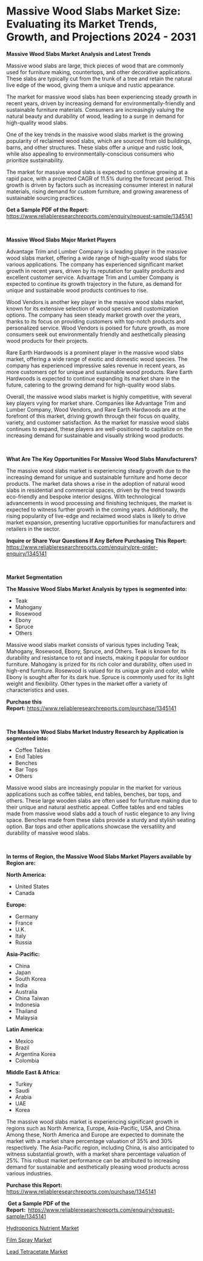<p><h1>Massive Wood Slabs Market Size: Evaluating its Market Trends, Growth, and Projections 2024 - 2031</h1></p><p><strong>Massive Wood Slabs Market Analysis and Latest Trends</strong></p>
<p><p>Massive wood slabs are large, thick pieces of wood that are commonly used for furniture making, countertops, and other decorative applications. These slabs are typically cut from the trunk of a tree and retain the natural live edge of the wood, giving them a unique and rustic appearance.</p><p>The market for massive wood slabs has been experiencing steady growth in recent years, driven by increasing demand for environmentally-friendly and sustainable furniture materials. Consumers are increasingly valuing the natural beauty and durability of wood, leading to a surge in demand for high-quality wood slabs.</p><p>One of the key trends in the massive wood slabs market is the growing popularity of reclaimed wood slabs, which are sourced from old buildings, barns, and other structures. These slabs offer a unique and rustic look, while also appealing to environmentally-conscious consumers who prioritize sustainability.</p><p>The market for massive wood slabs is expected to continue growing at a rapid pace, with a projected CAGR of 11.5% during the forecast period. This growth is driven by factors such as increasing consumer interest in natural materials, rising demand for custom furniture, and growing awareness of sustainable sourcing practices.</p></p>
<p><strong>Get a Sample PDF of the Report:&nbsp;</strong> <a href="https://www.reliableresearchreports.com/enquiry/request-sample/1345141">https://www.reliableresearchreports.com/enquiry/request-sample/1345141</a></p>
<p>&nbsp;</p>
<p><strong>Massive Wood Slabs Major Market Players</strong></p>
<p><p>Advantage Trim and Lumber Company is a leading player in the massive wood slabs market, offering a wide range of high-quality wood slabs for various applications. The company has experienced significant market growth in recent years, driven by its reputation for quality products and excellent customer service. Advantage Trim and Lumber Company is expected to continue its growth trajectory in the future, as demand for unique and sustainable wood products continues to rise.</p><p>Wood Vendors is another key player in the massive wood slabs market, known for its extensive selection of wood species and customization options. The company has seen steady market growth over the years, thanks to its focus on providing customers with top-notch products and personalized service. Wood Vendors is poised for future growth, as more consumers seek out environmentally friendly and aesthetically pleasing wood products for their projects.</p><p>Rare Earth Hardwoods is a prominent player in the massive wood slabs market, offering a wide range of exotic and domestic wood species. The company has experienced impressive sales revenue in recent years, as more customers opt for unique and sustainable wood products. Rare Earth Hardwoods is expected to continue expanding its market share in the future, catering to the growing demand for high-quality wood slabs.</p><p>Overall, the massive wood slabs market is highly competitive, with several key players vying for market share. Companies like Advantage Trim and Lumber Company, Wood Vendors, and Rare Earth Hardwoods are at the forefront of this market, driving growth through their focus on quality, variety, and customer satisfaction. As the market for massive wood slabs continues to expand, these players are well-positioned to capitalize on the increasing demand for sustainable and visually striking wood products.</p></p>
<p>&nbsp;</p>
<p><strong>What Are The Key Opportunities For Massive Wood Slabs Manufacturers?</strong></p>
<p><p>The massive wood slabs market is experiencing steady growth due to the increasing demand for unique and sustainable furniture and home decor products. The market data shows a rise in the adoption of natural wood slabs in residential and commercial spaces, driven by the trend towards eco-friendly and bespoke interior designs. With technological advancements in wood processing and finishing techniques, the market is expected to witness further growth in the coming years. Additionally, the rising popularity of live-edge and reclaimed wood slabs is likely to drive market expansion, presenting lucrative opportunities for manufacturers and retailers in the sector.</p></p>
<p><strong>Inquire or Share Your Questions If Any Before Purchasing This Report:</strong> <a href="https://www.reliableresearchreports.com/enquiry/pre-order-enquiry/1345141">https://www.reliableresearchreports.com/enquiry/pre-order-enquiry/1345141</a></p>
<p>&nbsp;</p>
<p><strong>Market Segmentation</strong></p>
<p><strong>The Massive Wood Slabs Market Analysis by types is segmented into:</strong></p>
<p><ul><li>Teak</li><li>Mahogany</li><li>Rosewood</li><li>Ebony</li><li>Spruce</li><li>Others</li></ul></p>
<p><p>Massive wood slabs market consists of various types including Teak, Mahogany, Rosewood, Ebony, Spruce, and Others. Teak is known for its durability and resistance to rot and insects, making it popular for outdoor furniture. Mahogany is prized for its rich color and durability, often used in high-end furniture. Rosewood is valued for its unique grain and color, while Ebony is sought after for its dark hue. Spruce is commonly used for its light weight and flexibility. Other types in the market offer a variety of characteristics and uses.</p></p>
<p><strong>Purchase this Report:&nbsp;</strong><a href="https://www.reliableresearchreports.com/purchase/1345141">https://www.reliableresearchreports.com/purchase/1345141</a></p>
<p>&nbsp;</p>
<p><strong>The Massive Wood Slabs Market Industry Research by Application is segmented into:</strong></p>
<p><ul><li>Coffee Tables</li><li>End Tables</li><li>Benches</li><li>Bar Tops</li><li>Others</li></ul></p>
<p><p>Massive wood slabs are increasingly popular in the market for various applications such as coffee tables, end tables, benches, bar tops, and others. These large wooden slabs are often used for furniture making due to their unique and natural aesthetic appeal. Coffee tables and end tables made from massive wood slabs add a touch of rustic elegance to any living space. Benches made from these slabs provide a sturdy and stylish seating option. Bar tops and other applications showcase the versatility and durability of massive wood slabs.</p></p>
<p>&nbsp;</p>
<p><strong>In terms of Region, the Massive Wood Slabs Market Players available by Region are:</strong></p>
<p>
    <p> <strong> North America: </strong>
        <ul>
            <li>United States</li>
            <li>Canada</li>
        </ul>
        </p> 
    <p> <strong> Europe: </strong>
        <ul>
            <li>Germany</li>
            <li>France</li>
            <li>U.K.</li>
            <li>Italy</li>
            <li>Russia</li>
        </ul>
        </p> 
    <p> <strong> Asia-Pacific: </strong>
        <ul>
            <li>China</li>
            <li>Japan</li>
            <li>South Korea</li>
            <li>India</li>
            <li>Australia</li>
            <li>China Taiwan</li>
            <li>Indonesia</li>
            <li>Thailand</li>
            <li>Malaysia</li>
        </ul>
        </p> 
    <p> <strong> Latin America: </strong>
        <ul>
            <li>Mexico</li>
            <li>Brazil</li>
            <li>Argentina Korea</li>
            <li>Colombia</li>
        </ul>
        </p> 
    <p> <strong> Middle East & Africa: </strong>
        <ul>
            <li>Turkey</li>
            <li>Saudi</li>
            <li>Arabia</li>
            <li>UAE</li>
            <li>Korea</li>
        </ul>
    </p>
    </p>
<p><p>The massive wood slabs market is experiencing significant growth in regions such as North America, Europe, Asia-Pacific, USA, and China. Among these, North America and Europe are expected to dominate the market with a market share percentage valuation of 35% and 30% respectively. The Asia-Pacific region, including China, is also anticipated to witness substantial growth, with a market share percentage valuation of 25%. This robust market performance can be attributed to increasing demand for sustainable and aesthetically pleasing wood products across various industries.</p></p>
<p><strong>Purchase this Report: </strong><a href="https://www.reliableresearchreports.com/purchase/1345141">https://www.reliableresearchreports.com/purchase/1345141</a></p>
<p>&nbsp;<strong>Get a Sample PDF of the Report:&nbsp;&nbsp;</strong><a href="https://www.reliableresearchreports.com/enquiry/request-sample/1345141">https://www.reliableresearchreports.com/enquiry/request-sample/1345141</a></p>
<p><strong></strong></p>
<p><p><a href="https://github.com/angelajermaine/Market-Research-Report-List-2/blob/main/hydroponics-nutrient-market.md">Hydroponics Nutrient Market</a></p><p><a href="https://github.com/shotows/Market-Research-Report-List-1/blob/main/film-spray-market.md">Film Spray Market</a></p><p><a href="https://github.com/beatblasta/Market-Research-Report-List-2/blob/main/lead-tetracetate-market.md">Lead Tetracetate Market</a></p></p>